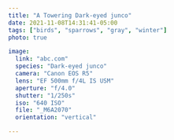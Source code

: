 ```yaml
---
title: "A Towering Dark-eyed junco"
date: 2021-11-08T14:31:41-05:00
tags: ["birds", "sparrows", "gray", "winter"]
photo: true

image:
  link: "abc.com"
  species: "Dark-eyed junco"
  camera: "Canon EOS R5"
  lens: "EF 500mm f/4L IS USM"
  aperture: "f/4.0"
  shutter: "1/250s"
  iso: "640 ISO"
  file: "_M6A2070"
  orientation: "vertical"

---
```

